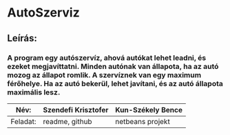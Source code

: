 # AutoSzerviz
## Leírás:
### A program egy autószervíz, ahová autókat lehet leadni, és ezeket megjavíttatni. Minden autónak van állapota, ha az autó mozog az állapot romlik. A szervíznek van egy maximum férőhelye. Ha az autó bekerül, lehet javítani, és az autó állapota maximális lesz.
Név:|Szendefi Krisztofer | Kun-Székely Bence |
|-|-|-|
|Feladat:|readme, github | netbeans projekt|
